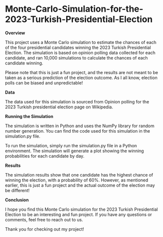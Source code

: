# Monte-Carlo-Simulation-for-the-2023-Turkish-Presidential-Election

**Overview**

This project uses a Monte Carlo simulation to estimate the chances of each of the four presidential candidates winning the 2023 Turkish Presidential Election. The simulation is based on opinion polling data collected for each candidate, and ran 10,000 simulations to calculate the chances of each candidate winning.

Please note that this is just a fun project, and the results are not meant to be taken as a serious prediction of the election outcome. As I all know, election polls can be biased and unpredictable!

**Data**

The data used for this simulation is sourced from Opinion polling for the 2023 Turkish presidential election page on Wikipedia.

**Running the Simulation**

The simulation is written in Python and uses the NumPy library for random number generation. You can find the code used for this simulation in the simulation.py file.

To run the simulation, simply run the simulation.py file in a Python environment. The simulation will generate a plot showing the winning probabilities for each candidate by day.

**Results**

The simulation results show that one candidate has the highest chance of winning the election, with a probability of 60%. However, as mentioned earlier, this is just a fun project and the actual outcome of the election may be different!

**Conclusion**

I hope you find this Monte Carlo simulation for the 2023 Turkish Presidential Election to be an interesting and fun project. If you have any questions or comments, feel free to reach out to us.

Thank you for checking out my project!
